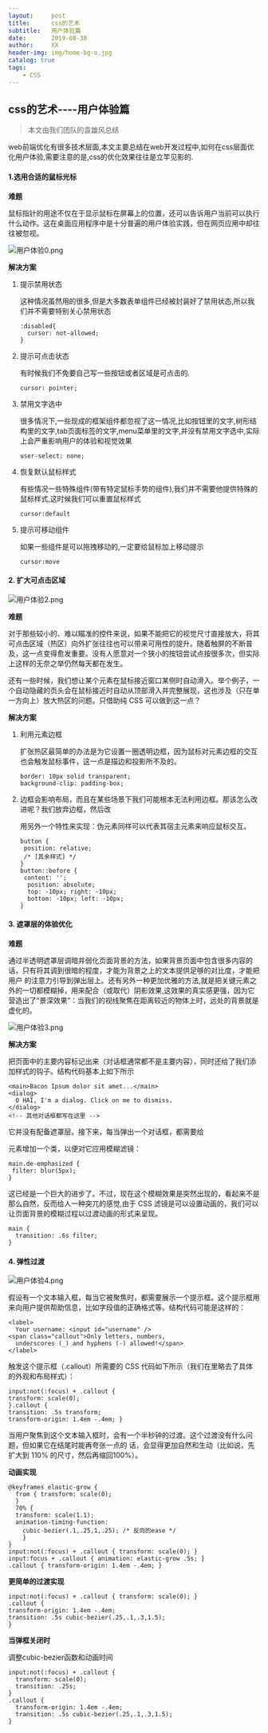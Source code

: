 ```yaml
---
layout:     post
title:      css的艺术
subtitle:   用户体验篇
date:       2019-08-30
author:     XX
header-img: img/home-bg-o.jpg
catalog: true
tags:
    - CSS
---
```





## css的艺术----用户体验篇

> 本文由我们团队的袁雄风总结

web前端优化有很多技术层面,本文主要总结在web开发过程中,如何在css层面优化用户体验,需要注意的是,css的优化效果往往是立竿见影的.

#### 1.选用合适的鼠标光标

**难题**

鼠标指针的用途不仅在于显示鼠标在屏幕上的位置，还可以告诉用户当前可以执行什么动作。这在桌面应用程序中是十分普遍的用户体验实践，但在网页应用中却往往被忽视。

![用户体验0.png](https://i.loli.net/2019/08/30/3QYUbgCpfXeB69h.png)

**解决方案**

1. 提示禁用状态

   这种情况虽然用的很多,但是大多数表单组件已经被封装好了禁用状态,所以我们并不需要特别关心禁用状态

   ```
   :disabled{
     cursor: not-allowed;
   }
   ```

2. 提示可点击状态

   有时候我们不免要自己写一些按钮或者区域是可点击的.

   ```
   cursor: pointer;
   ```

3. 禁用文字选中

   很多情况下,一些现成的框架组件都忽视了这一情况,比如按钮里的文字,树形结构里的文字,tab页面标签的文字,menu菜单里的文字,并没有禁用文字选中,实际上会严重影响用户的体验和视觉效果

   ```
   user-select: none;
   ```

4. 恢复默认鼠标样式

   有些情况一些特殊组件(带有特定鼠标手势的组件),我们并不需要他提供特殊的鼠标样式,这时候我们可以重置鼠标样式

   ```
   cursor:default
   ```

5. 提示可移动组件

   如果一些组件是可以拖拽移动的,一定要给鼠标加上移动提示

   ```
   cursor:move
   ```



#### 2. 扩大可点击区域

![用户体验2.png](https://i.loli.net/2019/08/30/HJYqtAVj8imb5cv.png)

**难题**

对于那些较小的、难以瞄准的控件来说，如果不能把它的视觉尺寸直接放大，将其可点击区域（热区）向外扩张往往也可以带来可用性的提升。随着触屏的不断普及，这一点变得愈发重要。没有人愿意对一个狭小的按钮尝试点按很多次，但实际上这样的无奈之举仍然每天都在发生。

还有一些时候，我们想让某个元素在鼠标接近窗口某侧时自动滑入。举个例子，一个自动隐藏的页头会在鼠标接近时自动从顶部滑入并完整展现，这也涉及（只在单一方向上）放大热区的问题。只借助纯 CSS 可以做到这一点？

**解决方案**

1. 利用元素边框

   扩张热区最简单的办法是为它设置一圈透明边框，因为鼠标对元素边框的交互也会触发鼠标事件，这一点是描边和投影所不及的。

   ```
   border: 10px solid transparent;
   background-clip: padding-box;
   ```



2. 边框会影响布局，而且在某些场景下我们可能根本无法利用边框。那该怎么改进呢？我们放弃边框，然后改

   用另外一个特性来实现：伪元素同样可以代表其宿主元素来响应鼠标交互。

   ```
   button {
   	position: relative;
    /* [其余样式] */
   }
   button::before {
   	content: '';
     position: absolute;
     top: -10px; right: -10px;
     bottom: -10px; left: -10px;
   }
   ```



#### 3. 遮罩层的体验优化

**难题**

通过半透明遮罩层调暗并弱化页面背景的方法，如果背景页面中包含很多内容的话，只有将其调到很暗的程度，才能为背景之上的文本提供足够的对比度，才能把用户 的注意力引导到弹出层上。还有另外一种更加优雅的方法,就是把关键元素之外的一切都模糊掉，用来配合（或取代）阴影效果,这效果的真实感更强，因为它营造出了“景深效果”：当我们的视线聚焦在距离较近的物体上时，远处的背景就是虚化的。

![用户体验3.png](https://i.loli.net/2019/08/30/KnWC9vtzl6aS1Lq.png)

**解决方案**

把页面中的主要内容标记出来（对话框通常都不是主要内容），同时还给了我们添加样式的钩子。结构代码基本上如下所示

```
<main>Bacon Ipsum dolor sit amet...</main>
<dialog>
  O HAI, I'm a dialog. Click on me to dismiss.
</dialog>
<!-- 其他对话框都写在这里 -->
```

它并没有配备遮罩层。接下来，每当弹出一个对话框，都需要给 <main> 元素增加一个类，以便对它应用模糊滤镜：

```
main.de-emphasized {
 filter: blur(5px);
}
```

这已经是一个巨大的进步了。不过，现在这个模糊效果是突然出现的，看起来不是那么自然，反而给人一种突兀的感觉,由于 CSS 滤镜是可以设置动画的，我们可以让页面背景的模糊过程以过渡动画的形式来呈现。

```
main {
  transition: .6s filter;
}
```

#### 4. 弹性过渡

![用户体验4.png](https://i.loli.net/2019/08/30/QAdbZUgvPNWwGt1.png)

假设有一个文本输入框，每当它被聚焦时，都需要展示一个提示框。这个提示框用来向用户提供帮助信息，比如字段值的正确格式等。结构代码可能是这样的：

```
<label>
  Your username: <input id="username" />
<span class="callout">Only letters, numbers,
  underscores (_) and hyphens (-) allowed!</span>
</label>
```

触发这个提示框（.callout）所需要的 CSS 代码如下所示（我们在里略去了具体的外观和布局样式）：

```
input:not(:focus) + .callout {
transform: scale(0);
}.callout {
transition: .5s transform;
transform-origin: 1.4em -.4em; }
```

当用户聚焦到这个文本输入框时，会有一个半秒钟的过渡。这个过渡没有什么问题，但如果它在结尾时能再夸张一点的 话，会显得更加自然和生动（比如说，先扩大到 110% 的尺寸，然后再缩回100%）。

**动画实现**

```
@keyframes elastic-grow {
  from { transform: scale(0);
  }
  70% {
  transform: scale(1.1);
  animation-timing-function:
    cubic-bezier(.1,.25,1,.25); /* 反向的ease */
	}
}
input:not(:focus) + .callout { transform: scale(0); }
input:focus + .callout { animation: elastic-grow .5s; }
.callout { transform-origin: 1.4em -.4em; }
```

**更简单的过渡实现**

```
input:not(:focus) + .callout { transform: scale(0); }
.callout {
transform-origin: 1.4em -.4em;
transition: .5s cubic-bezier(.25,.1,.3,1.5);
}
```

**当弹框关闭时**

调整cubic-bezier函数和动画时间

````
input:not(:focus) + .callout {
  transform: scale(0);
  transition: .25s;
}
.callout {
  transform-origin: 1.4em -.4em;
  transition: .5s cubic-bezier(.25,.1,.3,1.5);
}
````
